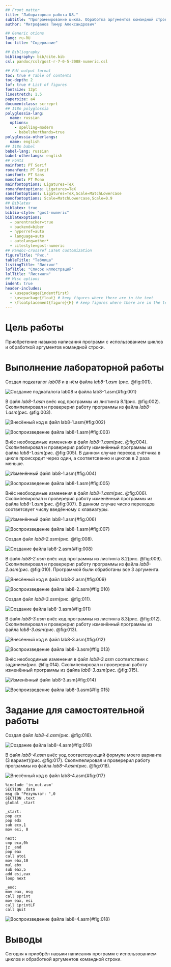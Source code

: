 ```yaml
---
## Front matter
title: "Лабораторная работа №8."
subtitle: "Программирование цикла. Обработка аргументов командной строки."
author: "Митрофанов Тимур Александрович"

## Generic otions
lang: ru-RU
toc-title: "Содержание"

## Bibliography
bibliography: bib/cite.bib
csl: pandoc/csl/gost-r-7-0-5-2008-numeric.csl

## Pdf output format
toc: true # Table of contents
toc-depth: 2
lof: true # List of figures
fontsize: 12pt
linestretch: 1.5
papersize: a4
documentclass: scrreprt
## I18n polyglossia
polyglossia-lang:
  name: russian
  options:
	- spelling=modern
	- babelshorthands=true
polyglossia-otherlangs:
  name: english
## I18n babel
babel-lang: russian
babel-otherlangs: english
## Fonts
mainfont: PT Serif
romanfont: PT Serif
sansfont: PT Sans
monofont: PT Mono
mainfontoptions: Ligatures=TeX
romanfontoptions: Ligatures=TeX
sansfontoptions: Ligatures=TeX,Scale=MatchLowercase
monofontoptions: Scale=MatchLowercase,Scale=0.9
## Biblatex
biblatex: true
biblio-style: "gost-numeric"
biblatexoptions:
  - parentracker=true
  - backend=biber
  - hyperref=auto
  - language=auto
  - autolang=other*
  - citestyle=gost-numeric
## Pandoc-crossref LaTeX customization
figureTitle: "Рис."
tableTitle: "Таблица"
listingTitle: "Листинг"
lofTitle: "Список иллюстраций"
lolTitle: "Листинги"
## Misc options
indent: true
header-includes:
  - \usepackage{indentfirst}
  - \usepackage{float} # keep figures where there are in the text
  - \floatplacement{figure}{H} # keep figures where there are in the text
---
```


# Цель работы

Приобретение навыков написания программ с использованием циклов и обработкой аргументов командной строки.

# Выполнение лабораторной работы

Создал подкаталог *lab08* и в нём файла *lab8-1.asm* (рис. @fig:001).

![Создание подкаталога *lab08* и файла *lab8-1.asm*](image/001.png){#fig:001}

В файл *lab8-1.asm* внёс код программы из листинга 8.1(рис. @fig:002). Скопмпелировал и проверерил работу программы из файла *lab8-1.asm*(рис. @fig:003).

![Внесённый код в файл *lab8-1.asm*](image/002.png){#fig:002}

![Воспроизведение файла *lab8-1.asm*](image/003.png){#fig:003}

Внёс необходимые изменения в файл *lab8-1.asm*(рис. @fig:004). Скопмпелировал и проверерил работу изменённый программы из файла *lab8-1.asm*(рис. @fig:005). В данном случае переход счётчика в цикле происхрдит через один, а соответсвенно и циклов в 2 раза меньше.

![Изменённый файл *lab8-1.asm*](image/004.png){#fig:004}

![Воспроизведение файла *lab8-1.asm*](image/005.png){#fig:005}

Внёс необходимые изменения в файл *lab8-1.asm*(рис. @fig:006). Скопмпелировал и проверерил работу изменённый программы из файла *lab8-1.asm*(рис. @fig:007). В данном случае число переходов соответсвует числу введённому с клавиатуры.

![Изменённый файл *lab8-1.asm*](image/006.png){#fig:006}

![Воспроизведение файла *lab8-1.asm*](image/007.png){#fig:007}

Создал файл *lab8-2.asm*(рис. @fig:008).

![Создание файла *lab8-2.asm*](image/008.png){#fig:008}

В файл *lab8-2.asm* внёс код программы из листинга 8.2(рис. @fig:009). Скопмпелировал и проверерил работу программы из файла *lab8-2.asm*(рис. @fig:010). Программой были обработаны все 3 аргумента.

![Внесённый код в файл *lab8-2.asm*](image/009.png){#fig:009}

![Воспроизведение файла *lab8-2.asm*](image/010.png){#fig:010}

Создал файл *lab8-3.asm*(рис. @fig:011).

![Создание файла *lab8-3.asm*](image/011.png){#fig:011}

В файл *lab8-3.asm* внёс код программы из листинга 8.3(рис. @fig:012). Скопмпелировал и проверерил работу изменённый программы из файла *lab8-3.asm*(рис. @fig:013).

![Внесённый код в файл *lab8-3.asm*](image/012.png){#fig:012}

![Воспроизведение файла *lab8-3.asm*](image/013.png){#fig:013}

Внёс необходимые изменения в файл *lab8-3.asm* соответствии с заданием(рис. @fig:014). Скопмпелировал и проверерил работу изменённый программы из файла *lab8-3.asm*(рис. @fig:015).

![Изменённый файл *lab8-3.asm*](image/014.png){#fig:014}

![Воспроизведение файла *lab8-3.asm*](image/015.png){#fig:015}

# Задание для самостоятельной работы

Создал файл *lab8-4.asm*(рис. @fig:016).

![Создание файла *lab8-4.asm*](image/016.png){#fig:016}

В файл *lab8-4.asm* внёс уод соответсвующий формуле моего варианта (3 вариант)(рис. @fig:017). Скопмпелировал и проверерил работу программы из файла *lab8-4.asm*(рис. @fig:018).

![Внесённый код в файл *lab8-4.asm*](image/017.png){#fig:017}

```
%include 'in_out.asm' 
SECTION .data
msg db "Результат: ",0
SECTION .text
global _start

_start: 
pop ecx  
pop edx  
sub ecx,1  
mov esi, 0 

next:
cmp ecx,0h 
jz _end  
pop eax 
call atoi
mov ebx,10
mul ebx
sub eax,5
add esi,eax
loop next 

_end: 
mov eax, msg 
call sprint
mov eax, esi 
call iprintLF 
call quit
```

![Воспроизведение файла *lab8-4.asm*](image/018.png){#fig:018}

# Выводы

Сегодня я приобрёл навыки написания программ с использованием циклов и обработкой аргументов командной строки.

